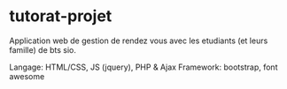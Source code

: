 # tutorat-projet
Application web de gestion de rendez vous avec les etudiants (et leurs famille) de bts sio.

Langage: HTML/CSS, JS (jquery), PHP & Ajax
Framework: bootstrap, font awesome

